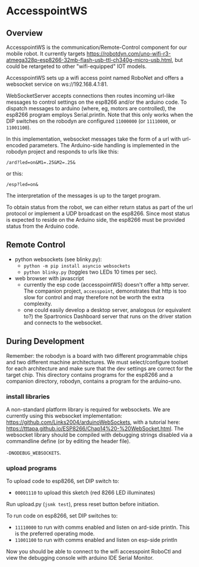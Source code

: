 # AccesspointWS

## Overview

AccesspointWS is the communication/Remote-Control component
for our mobile robot.  It currently targets https://robotdyn.com/uno-wifi-r3-atmega328p-esp8266-32mb-flash-usb-ttl-ch340g-micro-usb.html,
but could be retargeted to other "wifi-equipped" IOT models.

AccesspointWS sets up a wifi access point named RoboNet and 
offers a websocket service on ws://192.168.4.1:81.

WebSocketServer accepts connections then routes incoming 
url-like messages to control settings on the esp8266 and/or 
the arduino code.  To dispatch messages to arduino (where, eg, motors
are controlled), the esp8266 program employs Serial.println. Note that
this only works when the DIP switches on the robodyn are configured 
`11000000` (or `11110000`, or `11001100`). 

In this implementation, websocket messages take the form of a url 
with url-encoded parameters.  The Arduino-side handling is implemented in the 
robodyn project and responds to urls like this: 

  `/ard?led=on&M1=.25&M2=.25&`

or this:

  `/esp?led=on&`

The interpretation of the messages is up to the target program.

To obtain status from the robot, we can either return status
as part of the url protocol or implement a UDP broadcast on the
esp8266.  Since most status is expected to reside on the Arduino
side, the esp8266 must be provided status from the Arduino code.

## Remote Control

* python websockets (see blinky.py):
    * `python -m pip install asyncio websockets`
    * `python blinky.py` (toggles two LEDs 10 times per sec).
* web browser with javascript
    * currently the esp code (accesspointWS) doesn't offer
      a http server. The companion project, `accesspoint`, 
      demonstrates that http is too slow for control and
      may therefore not be worth the extra complexity.
    * one could easily develop a desktop server, analogous
      (or equivalent to?) the Spartronics Dashboard server
      that runs on the driver station and connects to
      the websocket.

## During Development

Remember: the robodyn is a board with two different programmable chips
and two different machine architectures. We must select/configure toolset 
for each architecture and make sure that the dev settings are correct for
the target chip.  This directory contains programs for the esp8266 and
a companion directory, robodyn, contains a program for the arduino-uno.

### install libraries

A non-standard platform library is required for websockets. We are 
currently using this websocket implementation: https://github.com/Links2004/arduinoWebSockets,
with a tutorial here: https://tttapa.github.io/ESP8266/Chap14%20-%20WebSocket.html.
The websocket library should be compiled with debugging strings disabled
via a commandline define (or by editing the header file).

  `-DNODEBUG_WEBSOCKETS`.

### upload programs

To upload code to esp8266, set DIP switch to:

* `00001110` to upload this sketch (red 8266 LED illuminates)

Run upload.py (`jsmk test`), press reset button before initiation.

To run code on esp8266, set DIP switches to:

* `11110000` to run with comms enabled and listen on ard-side println.
    This is the preferred operating mode.
* `11001100` to run with comms enabled and listen on esp-side println

Now you should be able to connect to the wifi accesspoint RoboCtl and
view the debugging console with arduino IDE Serial Monitor.
